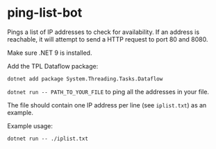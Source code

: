 # ping-list-bot
Pings a list of IP addresses to check for availability. If an address is reachable, it will attempt to send a HTTP request to port 80 and 8080.

Make sure .NET 9 is installed. 

Add the TPL Dataflow package:

```.
dotnet add package System.Threading.Tasks.Dataflow
```

`dotnet run -- PATH_TO_YOUR_FILE` to ping all the addresses in your file.

The file should contain one IP address per line (see `iplist.txt`) as an example. 


Example usage: 

```
dotnet run -- ./iplist.txt
```
